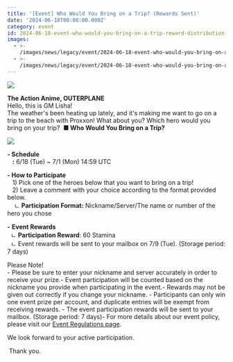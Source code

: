 ```yaml
---
title: '[Event] Who Would You Bring on a Trip? (Rewards Sent)'
date: '2024-06-18T00:00:00.000Z'
category: event
id: 2024-06-18-event-who-would-you-bring-on-a-trip-reward-distribution-completed
images:
  - >-
    /images/news/legacy/event/2024-06-18-event-who-would-you-bring-on-a-trip-reward-distribution-completed/348b938c930044d7a64cc419f6bc8c3e.webp
  - >-
    /images/news/legacy/event/2024-06-18-event-who-would-you-bring-on-a-trip-reward-distribution-completed/239d00401dd340238f264053705149bb_002.webp
---
```


![](/images/news/legacy/event/2024-06-18-event-who-would-you-bring-on-a-trip-reward-distribution-completed/348b938c930044d7a64cc419f6bc8c3e.webp)  
  

**The Action Anime, OUTERPLANE**  
Hello, this is GM Lisha!  
The weather's been heating up lately, and it's making me want to go on a trip to the beach with Proxxon! What about you? Which hero would you bring on your trip?  **■ Who Would You Bring on a Trip?**  

![](/images/news/legacy/event/2024-06-18-event-who-would-you-bring-on-a-trip-reward-distribution-completed/239d00401dd340238f264053705149bb_002.webp)  
  
**\- Schedule**  
   **:** 6/18 (Tue) ~ 7/1 (Mon) 14:59 UTC  
  
**\- How to Participate**  
   1) Pick one of the heroes below that you want to bring on a trip!  
   2) Leave a comment with your choice according to the format provided below.  
    ㄴ **Participation Format:** Nickname/Server/The name or number of the hero you chose  
  
**\-** **Event Rewards**  
  ㄴ **Participation Reward**: 60 Stamina  
  ㄴ Event rewards will be sent to your mailbox on 7/9 (Tue). (Storage period: 7 days)

  
Please Note!  
\- Please be sure to enter your nickname and server accurately in order to receive your prize.- Event participation will be counted based on the nickname you provide when participating in the event.- Rewards may not be given out correctly if you change your nickname. - Participants can only win one event prize per account, and duplicate entries will be exempt from receiving rewards. - The event participation rewards will be sent to your mailbox. (Storage period: 7 days)- For more details about our event policy, please visit our [Event Regulations page](https://common.game.onstove.com/terms/index?gameType=MOBILE&termsType=8&langCode=en).

We look forward to your active participation.  
  
 Thank you.
